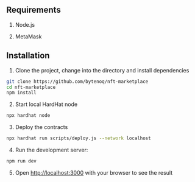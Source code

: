 ## Requirements

1. Node.js

2. MetaMask

## Installation

1. Clone the project, change into the directory and install dependencies
```bash
git clone https://github.com/bytenoq/nft-marketplace
cd nft-marketplace
npm install
```

2. Start local HardHat node
```bash
npx hardhat node
```

3. Deploy the contracts
```bash
npx hardhat run scripts/deploy.js --network localhost
```

4. Run the development server:
```bash
npm run dev
```

5. Open [http://localhost:3000](http://localhost:3000) with your browser to see the result